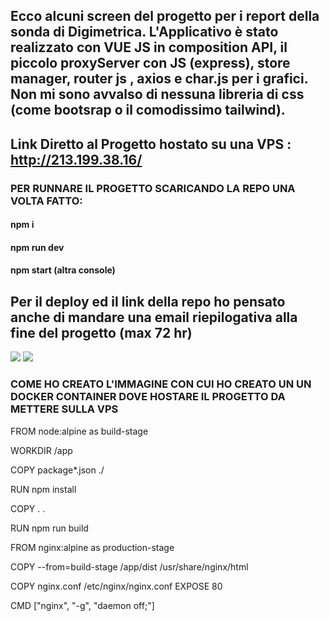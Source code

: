 <h2>Ecco alcuni screen del progetto per i report della sonda di Digimetrica. L'Applicativo è stato realizzato con VUE JS in composition API, il piccolo proxyServer con JS (express), store manager, router js , axios e char.js per i grafici. Non mi sono avvalso di nessuna libreria di css (come bootsrap o il comodissimo tailwind). </h2>

<h2>Link Diretto al Progetto hostato su una VPS : <a href="http://213.199.38.16/">http://213.199.38.16/</a> </h2>

<h3>PER RUNNARE IL PROGETTO SCARICANDO LA REPO UNA VOLTA FATTO:
    <h4>npm i</h4>
    <h4>npm run dev</h4>
    <h4>npm start (altra console)</h4>
 </h3>

<h2>Per il deploy ed il link della repo ho pensato anche di mandare una email riepilogativa alla fine del progetto (max 72 hr)</h2>

<img src="https://i.imgur.com/7wibYGm.png">
<img src="https://i.imgur.com/LFb3anG.png">


<h3>COME HO CREATO L'IMMAGINE CON CUI HO CREATO UN UN DOCKER CONTAINER DOVE HOSTARE IL PROGETTO DA METTERE SULLA VPS </h3>


FROM node:alpine as build-stage

WORKDIR /app

COPY package*.json ./

RUN npm install

COPY . .

RUN npm run build

FROM nginx:alpine as production-stage

COPY --from=build-stage /app/dist /usr/share/nginx/html

COPY nginx.conf /etc/nginx/nginx.conf
EXPOSE 80

CMD ["nginx", "-g", "daemon off;"]
